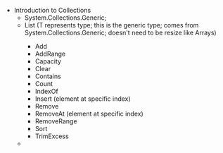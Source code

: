 - Introduction to Collections 
    - System.Collections.Generic;
    - List<T> (T represents type; this is the generic type; comes from System.Collections.Generic; doesn't need to be resize like Arrays)
        - Add
        - AddRange
        - Capacity
        - Clear
        - Contains
        - Count
        - IndexOf
        - Insert (element at specific index)
        - Remove
        - RemoveAt (element at specific index)
        - RemoveRange
        - Sort
        - TrimExcess
    - 